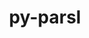 ---
title: "py-parsl"
layout: cache
categories: [package, develop]
meta: {"versions": ["2023.08.21"], "compilers": ["gcc@=11.1.0", "gcc@=11.4.0", "gcc@=9.4.0", "oneapi@=2023.2.0", "oneapi@=2023.2.1"], "oss": ["ubuntu20.04"], "platforms": ["linux"], "targets": ["aarch64", "neoverse_v1", "ppc64le", "x86_64", "x86_64_v3"], "stacks": ["e4s", "e4s-arm", "e4s-neoverse_v1", "e4s-oneapi", "e4s-power", "root"], "num_specs": 90, "num_specs_by_stack": {"root": 90, "e4s-arm": 12, "e4s-neoverse_v1": 11, "e4s-power": 22, "e4s-oneapi": 23, "e4s": 22}}
spec_details: [{"hash": "x7igob7kpv2wynuzdiq5mxk6dpeh6m6r", "compiler": "gcc@=11.4.0", "versions": ["2023.08.21"], "os": "ubuntu20.04", "platform": "linux", "target": "aarch64", "variants": ["build_system=python_pip", "~monitoring"], "stacks": ["root", "e4s-arm"], "size": "-", "tarball": "https://binaries.spack.io/develop/build_cache/linux-ubuntu20.04-aarch64/gcc-11.4.0/py-parsl-2023.08.21/linux-ubuntu20.04-aarch64-gcc-11.4.0-py-parsl-2023.08.21-x7igob7kpv2wynuzdiq5mxk6dpeh6m6r.spack"}, {"hash": "rnmgf46uft2cjvesdjsvkljntsqswfsx", "compiler": "gcc@=11.4.0", "versions": ["2023.08.21"], "os": "ubuntu20.04", "platform": "linux", "target": "aarch64", "variants": ["build_system=python_pip", "~monitoring"], "stacks": ["root", "e4s-arm"], "size": "-", "tarball": "https://binaries.spack.io/develop/build_cache/linux-ubuntu20.04-aarch64/gcc-11.4.0/py-parsl-2023.08.21/linux-ubuntu20.04-aarch64-gcc-11.4.0-py-parsl-2023.08.21-rnmgf46uft2cjvesdjsvkljntsqswfsx.spack"}, {"hash": "4se2mmocmacxiedpwkh2rcdfeuao63qv", "compiler": "gcc@=11.4.0", "versions": ["2023.08.21"], "os": "ubuntu20.04", "platform": "linux", "target": "aarch64", "variants": ["build_system=python_pip", "~monitoring"], "stacks": ["root", "e4s-arm"], "size": "-", "tarball": "https://binaries.spack.io/develop/build_cache/linux-ubuntu20.04-aarch64/gcc-11.4.0/py-parsl-2023.08.21/linux-ubuntu20.04-aarch64-gcc-11.4.0-py-parsl-2023.08.21-4se2mmocmacxiedpwkh2rcdfeuao63qv.spack"}, {"hash": "mf7va4l5vy6gzlw6ojhohsfwlhutlvok", "compiler": "gcc@=11.4.0", "versions": ["2023.08.21"], "os": "ubuntu20.04", "platform": "linux", "target": "aarch64", "variants": ["build_system=python_pip", "~monitoring"], "stacks": ["root", "e4s-arm"], "size": "-", "tarball": "https://binaries.spack.io/develop/build_cache/linux-ubuntu20.04-aarch64/gcc-11.4.0/py-parsl-2023.08.21/linux-ubuntu20.04-aarch64-gcc-11.4.0-py-parsl-2023.08.21-mf7va4l5vy6gzlw6ojhohsfwlhutlvok.spack"}, {"hash": "y376cldh2tio6xazw6x3uu4hhd3uqvyt", "compiler": "gcc@=11.4.0", "versions": ["2023.08.21"], "os": "ubuntu20.04", "platform": "linux", "target": "aarch64", "variants": ["build_system=python_pip", "~monitoring"], "stacks": ["root", "e4s-arm"], "size": "-", "tarball": "https://binaries.spack.io/develop/build_cache/linux-ubuntu20.04-aarch64/gcc-11.4.0/py-parsl-2023.08.21/linux-ubuntu20.04-aarch64-gcc-11.4.0-py-parsl-2023.08.21-y376cldh2tio6xazw6x3uu4hhd3uqvyt.spack"}, {"hash": "xhrjlfc7dwn6khu4t4eqikomwtldgayd", "compiler": "gcc@=11.4.0", "versions": ["2023.08.21"], "os": "ubuntu20.04", "platform": "linux", "target": "aarch64", "variants": ["build_system=python_pip", "~monitoring"], "stacks": ["root", "e4s-arm"], "size": "-", "tarball": "https://binaries.spack.io/develop/build_cache/linux-ubuntu20.04-aarch64/gcc-11.4.0/py-parsl-2023.08.21/linux-ubuntu20.04-aarch64-gcc-11.4.0-py-parsl-2023.08.21-xhrjlfc7dwn6khu4t4eqikomwtldgayd.spack"}, {"hash": "afcoy2nbvznp4thfanknm5s23pmi7qff", "compiler": "gcc@=11.4.0", "versions": ["2023.08.21"], "os": "ubuntu20.04", "platform": "linux", "target": "aarch64", "variants": ["build_system=python_pip", "~monitoring"], "stacks": ["root", "e4s-arm"], "size": "-", "tarball": "https://binaries.spack.io/develop/build_cache/linux-ubuntu20.04-aarch64/gcc-11.4.0/py-parsl-2023.08.21/linux-ubuntu20.04-aarch64-gcc-11.4.0-py-parsl-2023.08.21-afcoy2nbvznp4thfanknm5s23pmi7qff.spack"}, {"hash": "sipci3ig6tgbum3z3gmidjpycibh3zse", "compiler": "gcc@=11.4.0", "versions": ["2023.08.21"], "os": "ubuntu20.04", "platform": "linux", "target": "aarch64", "variants": ["build_system=python_pip", "~monitoring"], "stacks": ["root", "e4s-arm"], "size": "-", "tarball": "https://binaries.spack.io/develop/build_cache/linux-ubuntu20.04-aarch64/gcc-11.4.0/py-parsl-2023.08.21/linux-ubuntu20.04-aarch64-gcc-11.4.0-py-parsl-2023.08.21-sipci3ig6tgbum3z3gmidjpycibh3zse.spack"}, {"hash": "n4p4gv6ork4u7rcfuru766xacmp3dhaq", "compiler": "gcc@=11.4.0", "versions": ["2023.08.21"], "os": "ubuntu20.04", "platform": "linux", "target": "aarch64", "variants": ["build_system=python_pip", "~monitoring"], "stacks": ["root", "e4s-arm"], "size": "-", "tarball": "https://binaries.spack.io/develop/build_cache/linux-ubuntu20.04-aarch64/gcc-11.4.0/py-parsl-2023.08.21/linux-ubuntu20.04-aarch64-gcc-11.4.0-py-parsl-2023.08.21-n4p4gv6ork4u7rcfuru766xacmp3dhaq.spack"}, {"hash": "6hq6d722zqy2ntbzh4abdozf2et45uiu", "compiler": "gcc@=11.4.0", "versions": ["2023.08.21"], "os": "ubuntu20.04", "platform": "linux", "target": "aarch64", "variants": ["build_system=python_pip", "~monitoring"], "stacks": ["root", "e4s-arm"], "size": "-", "tarball": "https://binaries.spack.io/develop/build_cache/linux-ubuntu20.04-aarch64/gcc-11.4.0/py-parsl-2023.08.21/linux-ubuntu20.04-aarch64-gcc-11.4.0-py-parsl-2023.08.21-6hq6d722zqy2ntbzh4abdozf2et45uiu.spack"}, {"hash": "5zxzavfplfbh7ypvl4qzhkzb7sljagph", "compiler": "gcc@=11.4.0", "versions": ["2023.08.21"], "os": "ubuntu20.04", "platform": "linux", "target": "aarch64", "variants": ["build_system=python_pip", "~monitoring"], "stacks": ["root", "e4s-arm"], "size": "-", "tarball": "https://binaries.spack.io/develop/build_cache/linux-ubuntu20.04-aarch64/gcc-11.4.0/py-parsl-2023.08.21/linux-ubuntu20.04-aarch64-gcc-11.4.0-py-parsl-2023.08.21-5zxzavfplfbh7ypvl4qzhkzb7sljagph.spack"}, {"hash": "5lt6b2seqd3cmhdgvvwnq3u2v632rjnj", "compiler": "gcc@=11.4.0", "versions": ["2023.08.21"], "os": "ubuntu20.04", "platform": "linux", "target": "aarch64", "variants": ["build_system=python_pip", "~monitoring"], "stacks": ["root", "e4s-arm"], "size": "-", "tarball": "https://binaries.spack.io/develop/build_cache/linux-ubuntu20.04-aarch64/gcc-11.4.0/py-parsl-2023.08.21/linux-ubuntu20.04-aarch64-gcc-11.4.0-py-parsl-2023.08.21-5lt6b2seqd3cmhdgvvwnq3u2v632rjnj.spack"}, {"hash": "3pbgxl6uj44yg4emfaigcqhfryxxnppz", "compiler": "gcc@=11.4.0", "versions": ["2023.08.21"], "os": "ubuntu20.04", "platform": "linux", "target": "neoverse_v1", "variants": ["build_system=python_pip", "~monitoring"], "stacks": ["root", "e4s-neoverse_v1"], "size": "-", "tarball": "https://binaries.spack.io/develop/build_cache/linux-ubuntu20.04-neoverse_v1/gcc-11.4.0/py-parsl-2023.08.21/linux-ubuntu20.04-neoverse_v1-gcc-11.4.0-py-parsl-2023.08.21-3pbgxl6uj44yg4emfaigcqhfryxxnppz.spack"}, {"hash": "dtsiid47s2k34mivzycsibvk7wjlyjdb", "compiler": "gcc@=11.4.0", "versions": ["2023.08.21"], "os": "ubuntu20.04", "platform": "linux", "target": "neoverse_v1", "variants": ["build_system=python_pip", "~monitoring"], "stacks": ["root", "e4s-neoverse_v1"], "size": "-", "tarball": "https://binaries.spack.io/develop/build_cache/linux-ubuntu20.04-neoverse_v1/gcc-11.4.0/py-parsl-2023.08.21/linux-ubuntu20.04-neoverse_v1-gcc-11.4.0-py-parsl-2023.08.21-dtsiid47s2k34mivzycsibvk7wjlyjdb.spack"}, {"hash": "7tbdznccf2qppznn2nl7alyufqf7bupa", "compiler": "gcc@=11.4.0", "versions": ["2023.08.21"], "os": "ubuntu20.04", "platform": "linux", "target": "neoverse_v1", "variants": ["build_system=python_pip", "~monitoring"], "stacks": ["root", "e4s-neoverse_v1"], "size": "-", "tarball": "https://binaries.spack.io/develop/build_cache/linux-ubuntu20.04-neoverse_v1/gcc-11.4.0/py-parsl-2023.08.21/linux-ubuntu20.04-neoverse_v1-gcc-11.4.0-py-parsl-2023.08.21-7tbdznccf2qppznn2nl7alyufqf7bupa.spack"}, {"hash": "ohlkfbtowufytaijozxzap5ugsivtsnu", "compiler": "gcc@=11.4.0", "versions": ["2023.08.21"], "os": "ubuntu20.04", "platform": "linux", "target": "neoverse_v1", "variants": ["build_system=python_pip", "~monitoring"], "stacks": ["root", "e4s-neoverse_v1"], "size": "-", "tarball": "https://binaries.spack.io/develop/build_cache/linux-ubuntu20.04-neoverse_v1/gcc-11.4.0/py-parsl-2023.08.21/linux-ubuntu20.04-neoverse_v1-gcc-11.4.0-py-parsl-2023.08.21-ohlkfbtowufytaijozxzap5ugsivtsnu.spack"}, {"hash": "ynotyjle7nxvl6vob5asjp3zpqlujqwa", "compiler": "gcc@=11.4.0", "versions": ["2023.08.21"], "os": "ubuntu20.04", "platform": "linux", "target": "neoverse_v1", "variants": ["build_system=python_pip", "~monitoring"], "stacks": ["root", "e4s-neoverse_v1"], "size": "-", "tarball": "https://binaries.spack.io/develop/build_cache/linux-ubuntu20.04-neoverse_v1/gcc-11.4.0/py-parsl-2023.08.21/linux-ubuntu20.04-neoverse_v1-gcc-11.4.0-py-parsl-2023.08.21-ynotyjle7nxvl6vob5asjp3zpqlujqwa.spack"}, {"hash": "463hwdqnt4im5fnrteg4rsssbostjgdg", "compiler": "gcc@=11.4.0", "versions": ["2023.08.21"], "os": "ubuntu20.04", "platform": "linux", "target": "neoverse_v1", "variants": ["build_system=python_pip", "~monitoring"], "stacks": ["root", "e4s-neoverse_v1"], "size": "-", "tarball": "https://binaries.spack.io/develop/build_cache/linux-ubuntu20.04-neoverse_v1/gcc-11.4.0/py-parsl-2023.08.21/linux-ubuntu20.04-neoverse_v1-gcc-11.4.0-py-parsl-2023.08.21-463hwdqnt4im5fnrteg4rsssbostjgdg.spack"}, {"hash": "x5q4q4arwmc2svwhpqbezpn6egxjxr7e", "compiler": "gcc@=11.4.0", "versions": ["2023.08.21"], "os": "ubuntu20.04", "platform": "linux", "target": "neoverse_v1", "variants": ["build_system=python_pip", "~monitoring"], "stacks": ["root", "e4s-neoverse_v1"], "size": "-", "tarball": "https://binaries.spack.io/develop/build_cache/linux-ubuntu20.04-neoverse_v1/gcc-11.4.0/py-parsl-2023.08.21/linux-ubuntu20.04-neoverse_v1-gcc-11.4.0-py-parsl-2023.08.21-x5q4q4arwmc2svwhpqbezpn6egxjxr7e.spack"}, {"hash": "ii3sbxwiwchmayepqmshjfmnwmjuw4yw", "compiler": "gcc@=11.4.0", "versions": ["2023.08.21"], "os": "ubuntu20.04", "platform": "linux", "target": "neoverse_v1", "variants": ["build_system=python_pip", "~monitoring"], "stacks": ["root", "e4s-neoverse_v1"], "size": "-", "tarball": "https://binaries.spack.io/develop/build_cache/linux-ubuntu20.04-neoverse_v1/gcc-11.4.0/py-parsl-2023.08.21/linux-ubuntu20.04-neoverse_v1-gcc-11.4.0-py-parsl-2023.08.21-ii3sbxwiwchmayepqmshjfmnwmjuw4yw.spack"}, {"hash": "skrb5tdvxbcwwct65zbxvbtadqyqlho5", "compiler": "gcc@=11.4.0", "versions": ["2023.08.21"], "os": "ubuntu20.04", "platform": "linux", "target": "neoverse_v1", "variants": ["build_system=python_pip", "~monitoring"], "stacks": ["root", "e4s-neoverse_v1"], "size": "-", "tarball": "https://binaries.spack.io/develop/build_cache/linux-ubuntu20.04-neoverse_v1/gcc-11.4.0/py-parsl-2023.08.21/linux-ubuntu20.04-neoverse_v1-gcc-11.4.0-py-parsl-2023.08.21-skrb5tdvxbcwwct65zbxvbtadqyqlho5.spack"}, {"hash": "mdtyexka2cfs6neo2zvu7cllmbempdlg", "compiler": "gcc@=11.4.0", "versions": ["2023.08.21"], "os": "ubuntu20.04", "platform": "linux", "target": "neoverse_v1", "variants": ["build_system=python_pip", "~monitoring"], "stacks": ["root", "e4s-neoverse_v1"], "size": "-", "tarball": "https://binaries.spack.io/develop/build_cache/linux-ubuntu20.04-neoverse_v1/gcc-11.4.0/py-parsl-2023.08.21/linux-ubuntu20.04-neoverse_v1-gcc-11.4.0-py-parsl-2023.08.21-mdtyexka2cfs6neo2zvu7cllmbempdlg.spack"}, {"hash": "zodhdcw3vvfyw6cftyqlecj2wvef2rli", "compiler": "gcc@=11.4.0", "versions": ["2023.08.21"], "os": "ubuntu20.04", "platform": "linux", "target": "neoverse_v1", "variants": ["build_system=python_pip", "~monitoring"], "stacks": ["root", "e4s-neoverse_v1"], "size": "-", "tarball": "https://binaries.spack.io/develop/build_cache/linux-ubuntu20.04-neoverse_v1/gcc-11.4.0/py-parsl-2023.08.21/linux-ubuntu20.04-neoverse_v1-gcc-11.4.0-py-parsl-2023.08.21-zodhdcw3vvfyw6cftyqlecj2wvef2rli.spack"}, {"hash": "w4n7vserrojq2fkmnripftnhlapqhuml", "compiler": "gcc@=11.1.0", "versions": ["2023.08.21"], "os": "ubuntu20.04", "platform": "linux", "target": "ppc64le", "variants": ["build_system=python_pip", "~monitoring"], "stacks": ["root", "e4s-power"], "size": "-", "tarball": "https://binaries.spack.io/develop/build_cache/linux-ubuntu20.04-ppc64le/gcc-11.1.0/py-parsl-2023.08.21/linux-ubuntu20.04-ppc64le-gcc-11.1.0-py-parsl-2023.08.21-w4n7vserrojq2fkmnripftnhlapqhuml.spack"}, {"hash": "zmcws3643pagt7pjqfy546soapcsf7bv", "compiler": "gcc@=9.4.0", "versions": ["2023.08.21"], "os": "ubuntu20.04", "platform": "linux", "target": "ppc64le", "variants": ["build_system=python_pip", "~monitoring"], "stacks": ["root", "e4s-power"], "size": "-", "tarball": "https://binaries.spack.io/develop/build_cache/linux-ubuntu20.04-ppc64le/gcc-9.4.0/py-parsl-2023.08.21/linux-ubuntu20.04-ppc64le-gcc-9.4.0-py-parsl-2023.08.21-zmcws3643pagt7pjqfy546soapcsf7bv.spack"}, {"hash": "xudhog3x3aocjcpz562ytnw7cxquo4tg", "compiler": "gcc@=9.4.0", "versions": ["2023.08.21"], "os": "ubuntu20.04", "platform": "linux", "target": "ppc64le", "variants": ["build_system=python_pip", "~monitoring"], "stacks": ["root", "e4s-power"], "size": "-", "tarball": "https://binaries.spack.io/develop/build_cache/linux-ubuntu20.04-ppc64le/gcc-9.4.0/py-parsl-2023.08.21/linux-ubuntu20.04-ppc64le-gcc-9.4.0-py-parsl-2023.08.21-xudhog3x3aocjcpz562ytnw7cxquo4tg.spack"}, {"hash": "z5xu6nj5or4dvhgbpwnleklmdw327pgd", "compiler": "gcc@=9.4.0", "versions": ["2023.08.21"], "os": "ubuntu20.04", "platform": "linux", "target": "ppc64le", "variants": ["build_system=python_pip", "~monitoring"], "stacks": ["root", "e4s-power"], "size": "-", "tarball": "https://binaries.spack.io/develop/build_cache/linux-ubuntu20.04-ppc64le/gcc-9.4.0/py-parsl-2023.08.21/linux-ubuntu20.04-ppc64le-gcc-9.4.0-py-parsl-2023.08.21-z5xu6nj5or4dvhgbpwnleklmdw327pgd.spack"}, {"hash": "cumslsceffadf2lvhprlh5nbx6ytbxcj", "compiler": "gcc@=9.4.0", "versions": ["2023.08.21"], "os": "ubuntu20.04", "platform": "linux", "target": "ppc64le", "variants": ["build_system=python_pip", "~monitoring"], "stacks": ["root", "e4s-power"], "size": "-", "tarball": "https://binaries.spack.io/develop/build_cache/linux-ubuntu20.04-ppc64le/gcc-9.4.0/py-parsl-2023.08.21/linux-ubuntu20.04-ppc64le-gcc-9.4.0-py-parsl-2023.08.21-cumslsceffadf2lvhprlh5nbx6ytbxcj.spack"}, {"hash": "bg5ojyyrdyag2zflrvka2tddms6ltnc4", "compiler": "gcc@=9.4.0", "versions": ["2023.08.21"], "os": "ubuntu20.04", "platform": "linux", "target": "ppc64le", "variants": ["build_system=python_pip", "~monitoring"], "stacks": ["root", "e4s-power"], "size": "-", "tarball": "https://binaries.spack.io/develop/build_cache/linux-ubuntu20.04-ppc64le/gcc-9.4.0/py-parsl-2023.08.21/linux-ubuntu20.04-ppc64le-gcc-9.4.0-py-parsl-2023.08.21-bg5ojyyrdyag2zflrvka2tddms6ltnc4.spack"}, {"hash": "fch33gmh7rpt5xd72gpw2muzpu3gjhki", "compiler": "gcc@=9.4.0", "versions": ["2023.08.21"], "os": "ubuntu20.04", "platform": "linux", "target": "ppc64le", "variants": ["build_system=python_pip", "~monitoring"], "stacks": ["root", "e4s-power"], "size": "-", "tarball": "https://binaries.spack.io/develop/build_cache/linux-ubuntu20.04-ppc64le/gcc-9.4.0/py-parsl-2023.08.21/linux-ubuntu20.04-ppc64le-gcc-9.4.0-py-parsl-2023.08.21-fch33gmh7rpt5xd72gpw2muzpu3gjhki.spack"}, {"hash": "jkrlygycvnqv2i67z7k5ydrtusyug6px", "compiler": "gcc@=9.4.0", "versions": ["2023.08.21"], "os": "ubuntu20.04", "platform": "linux", "target": "ppc64le", "variants": ["build_system=python_pip", "~monitoring"], "stacks": ["root", "e4s-power"], "size": "-", "tarball": "https://binaries.spack.io/develop/build_cache/linux-ubuntu20.04-ppc64le/gcc-9.4.0/py-parsl-2023.08.21/linux-ubuntu20.04-ppc64le-gcc-9.4.0-py-parsl-2023.08.21-jkrlygycvnqv2i67z7k5ydrtusyug6px.spack"}, {"hash": "2tuscolbgp5lsezystx7h7gqyvda3yqt", "compiler": "gcc@=9.4.0", "versions": ["2023.08.21"], "os": "ubuntu20.04", "platform": "linux", "target": "ppc64le", "variants": ["build_system=python_pip", "~monitoring"], "stacks": ["root", "e4s-power"], "size": "-", "tarball": "https://binaries.spack.io/develop/build_cache/linux-ubuntu20.04-ppc64le/gcc-9.4.0/py-parsl-2023.08.21/linux-ubuntu20.04-ppc64le-gcc-9.4.0-py-parsl-2023.08.21-2tuscolbgp5lsezystx7h7gqyvda3yqt.spack"}, {"hash": "rqz3qwq6gcmeqidujm5mat2ylzg4gusm", "compiler": "gcc@=9.4.0", "versions": ["2023.08.21"], "os": "ubuntu20.04", "platform": "linux", "target": "ppc64le", "variants": ["build_system=python_pip", "~monitoring"], "stacks": ["root", "e4s-power"], "size": "-", "tarball": "https://binaries.spack.io/develop/build_cache/linux-ubuntu20.04-ppc64le/gcc-9.4.0/py-parsl-2023.08.21/linux-ubuntu20.04-ppc64le-gcc-9.4.0-py-parsl-2023.08.21-rqz3qwq6gcmeqidujm5mat2ylzg4gusm.spack"}, {"hash": "fsfwtkixupitdvuvcbu2os3b6iqhunpa", "compiler": "gcc@=9.4.0", "versions": ["2023.08.21"], "os": "ubuntu20.04", "platform": "linux", "target": "ppc64le", "variants": ["build_system=python_pip", "~monitoring"], "stacks": ["root", "e4s-power"], "size": "-", "tarball": "https://binaries.spack.io/develop/build_cache/linux-ubuntu20.04-ppc64le/gcc-9.4.0/py-parsl-2023.08.21/linux-ubuntu20.04-ppc64le-gcc-9.4.0-py-parsl-2023.08.21-fsfwtkixupitdvuvcbu2os3b6iqhunpa.spack"}, {"hash": "3zfbouz5p2yfo4yoxbthe67lwzzt3ahd", "compiler": "gcc@=9.4.0", "versions": ["2023.08.21"], "os": "ubuntu20.04", "platform": "linux", "target": "ppc64le", "variants": ["build_system=python_pip", "~monitoring"], "stacks": ["root", "e4s-power"], "size": "-", "tarball": "https://binaries.spack.io/develop/build_cache/linux-ubuntu20.04-ppc64le/gcc-9.4.0/py-parsl-2023.08.21/linux-ubuntu20.04-ppc64le-gcc-9.4.0-py-parsl-2023.08.21-3zfbouz5p2yfo4yoxbthe67lwzzt3ahd.spack"}, {"hash": "ncj3ixcqzt3csuqvea7ik4776etsuox6", "compiler": "gcc@=9.4.0", "versions": ["2023.08.21"], "os": "ubuntu20.04", "platform": "linux", "target": "ppc64le", "variants": ["build_system=python_pip", "~monitoring"], "stacks": ["root", "e4s-power"], "size": "-", "tarball": "https://binaries.spack.io/develop/build_cache/linux-ubuntu20.04-ppc64le/gcc-9.4.0/py-parsl-2023.08.21/linux-ubuntu20.04-ppc64le-gcc-9.4.0-py-parsl-2023.08.21-ncj3ixcqzt3csuqvea7ik4776etsuox6.spack"}, {"hash": "ryqnwqrwrvn4jqhpmzq7owgbktaedb2x", "compiler": "gcc@=9.4.0", "versions": ["2023.08.21"], "os": "ubuntu20.04", "platform": "linux", "target": "ppc64le", "variants": ["build_system=python_pip", "~monitoring"], "stacks": ["root", "e4s-power"], "size": "-", "tarball": "https://binaries.spack.io/develop/build_cache/linux-ubuntu20.04-ppc64le/gcc-9.4.0/py-parsl-2023.08.21/linux-ubuntu20.04-ppc64le-gcc-9.4.0-py-parsl-2023.08.21-ryqnwqrwrvn4jqhpmzq7owgbktaedb2x.spack"}, {"hash": "vwqickjn7do4x7mpehe5kn5azgglwgqj", "compiler": "gcc@=9.4.0", "versions": ["2023.08.21"], "os": "ubuntu20.04", "platform": "linux", "target": "ppc64le", "variants": ["build_system=python_pip", "~monitoring"], "stacks": ["root", "e4s-power"], "size": "-", "tarball": "https://binaries.spack.io/develop/build_cache/linux-ubuntu20.04-ppc64le/gcc-9.4.0/py-parsl-2023.08.21/linux-ubuntu20.04-ppc64le-gcc-9.4.0-py-parsl-2023.08.21-vwqickjn7do4x7mpehe5kn5azgglwgqj.spack"}, {"hash": "wsjjlh2dk6ybl6d56cyqc2tephl5ho4m", "compiler": "gcc@=9.4.0", "versions": ["2023.08.21"], "os": "ubuntu20.04", "platform": "linux", "target": "ppc64le", "variants": ["build_system=python_pip", "~monitoring"], "stacks": ["root", "e4s-power"], "size": "-", "tarball": "https://binaries.spack.io/develop/build_cache/linux-ubuntu20.04-ppc64le/gcc-9.4.0/py-parsl-2023.08.21/linux-ubuntu20.04-ppc64le-gcc-9.4.0-py-parsl-2023.08.21-wsjjlh2dk6ybl6d56cyqc2tephl5ho4m.spack"}, {"hash": "75xl5o37m7ewkzaoge6fie2rd2vzej5c", "compiler": "gcc@=9.4.0", "versions": ["2023.08.21"], "os": "ubuntu20.04", "platform": "linux", "target": "ppc64le", "variants": ["build_system=python_pip", "~monitoring"], "stacks": ["root", "e4s-power"], "size": "-", "tarball": "https://binaries.spack.io/develop/build_cache/linux-ubuntu20.04-ppc64le/gcc-9.4.0/py-parsl-2023.08.21/linux-ubuntu20.04-ppc64le-gcc-9.4.0-py-parsl-2023.08.21-75xl5o37m7ewkzaoge6fie2rd2vzej5c.spack"}, {"hash": "ubb3m2ylnagosnpuk6cdqwye6q7zfold", "compiler": "gcc@=9.4.0", "versions": ["2023.08.21"], "os": "ubuntu20.04", "platform": "linux", "target": "ppc64le", "variants": ["build_system=python_pip", "~monitoring"], "stacks": ["root", "e4s-power"], "size": "-", "tarball": "https://binaries.spack.io/develop/build_cache/linux-ubuntu20.04-ppc64le/gcc-9.4.0/py-parsl-2023.08.21/linux-ubuntu20.04-ppc64le-gcc-9.4.0-py-parsl-2023.08.21-ubb3m2ylnagosnpuk6cdqwye6q7zfold.spack"}, {"hash": "5tzgyhbzba7yrhpuycppil3qicezbw5p", "compiler": "gcc@=9.4.0", "versions": ["2023.08.21"], "os": "ubuntu20.04", "platform": "linux", "target": "ppc64le", "variants": ["build_system=python_pip", "~monitoring"], "stacks": ["root", "e4s-power"], "size": "-", "tarball": "https://binaries.spack.io/develop/build_cache/linux-ubuntu20.04-ppc64le/gcc-9.4.0/py-parsl-2023.08.21/linux-ubuntu20.04-ppc64le-gcc-9.4.0-py-parsl-2023.08.21-5tzgyhbzba7yrhpuycppil3qicezbw5p.spack"}, {"hash": "vfcqgc3j55hzb3hxnizywtdncuugahl2", "compiler": "gcc@=9.4.0", "versions": ["2023.08.21"], "os": "ubuntu20.04", "platform": "linux", "target": "ppc64le", "variants": ["build_system=python_pip", "~monitoring"], "stacks": ["root", "e4s-power"], "size": "-", "tarball": "https://binaries.spack.io/develop/build_cache/linux-ubuntu20.04-ppc64le/gcc-9.4.0/py-parsl-2023.08.21/linux-ubuntu20.04-ppc64le-gcc-9.4.0-py-parsl-2023.08.21-vfcqgc3j55hzb3hxnizywtdncuugahl2.spack"}, {"hash": "shsbnowuacbapidbbq3u3aqknobmpwpp", "compiler": "gcc@=9.4.0", "versions": ["2023.08.21"], "os": "ubuntu20.04", "platform": "linux", "target": "ppc64le", "variants": ["build_system=python_pip", "~monitoring"], "stacks": ["root", "e4s-power"], "size": "-", "tarball": "https://binaries.spack.io/develop/build_cache/linux-ubuntu20.04-ppc64le/gcc-9.4.0/py-parsl-2023.08.21/linux-ubuntu20.04-ppc64le-gcc-9.4.0-py-parsl-2023.08.21-shsbnowuacbapidbbq3u3aqknobmpwpp.spack"}, {"hash": "oksbkejwpno3ykhr7x73tnvl5rs4tmbd", "compiler": "gcc@=9.4.0", "versions": ["2023.08.21"], "os": "ubuntu20.04", "platform": "linux", "target": "ppc64le", "variants": ["build_system=python_pip", "~monitoring"], "stacks": ["root", "e4s-power"], "size": "-", "tarball": "https://binaries.spack.io/develop/build_cache/linux-ubuntu20.04-ppc64le/gcc-9.4.0/py-parsl-2023.08.21/linux-ubuntu20.04-ppc64le-gcc-9.4.0-py-parsl-2023.08.21-oksbkejwpno3ykhr7x73tnvl5rs4tmbd.spack"}, {"hash": "j4t5cxq4gouquoti4w27jnf6lj2dryxk", "compiler": "oneapi@=2023.2.0", "versions": ["2023.08.21"], "os": "ubuntu20.04", "platform": "linux", "target": "x86_64", "variants": ["build_system=python_pip", "~monitoring"], "stacks": ["e4s-oneapi", "root"], "size": "-", "tarball": "https://binaries.spack.io/develop/build_cache/linux-ubuntu20.04-x86_64/oneapi-2023.2.0/py-parsl-2023.08.21/linux-ubuntu20.04-x86_64-oneapi-2023.2.0-py-parsl-2023.08.21-j4t5cxq4gouquoti4w27jnf6lj2dryxk.spack"}, {"hash": "nc4ifxlg5sn6m2jcjwi4p6mn3fmlsqwi", "compiler": "gcc@=11.1.0", "versions": ["2023.08.21"], "os": "ubuntu20.04", "platform": "linux", "target": "x86_64_v3", "variants": ["build_system=python_pip", "~monitoring"], "stacks": ["e4s", "root"], "size": "-", "tarball": "https://binaries.spack.io/develop/build_cache/linux-ubuntu20.04-x86_64_v3/gcc-11.1.0/py-parsl-2023.08.21/linux-ubuntu20.04-x86_64_v3-gcc-11.1.0-py-parsl-2023.08.21-nc4ifxlg5sn6m2jcjwi4p6mn3fmlsqwi.spack"}, {"hash": "7gwp3xypxyr5deix7biaugykof2h5ynv", "compiler": "gcc@=11.4.0", "versions": ["2023.08.21"], "os": "ubuntu20.04", "platform": "linux", "target": "x86_64_v3", "variants": ["build_system=python_pip", "~monitoring"], "stacks": ["e4s", "root"], "size": "-", "tarball": "https://binaries.spack.io/develop/build_cache/linux-ubuntu20.04-x86_64_v3/gcc-11.4.0/py-parsl-2023.08.21/linux-ubuntu20.04-x86_64_v3-gcc-11.4.0-py-parsl-2023.08.21-7gwp3xypxyr5deix7biaugykof2h5ynv.spack"}, {"hash": "oznllugoao4ib4wbgc4z3bvdjgfs7imf", "compiler": "gcc@=11.4.0", "versions": ["2023.08.21"], "os": "ubuntu20.04", "platform": "linux", "target": "x86_64_v3", "variants": ["build_system=python_pip", "~monitoring"], "stacks": ["e4s", "root"], "size": "-", "tarball": "https://binaries.spack.io/develop/build_cache/linux-ubuntu20.04-x86_64_v3/gcc-11.4.0/py-parsl-2023.08.21/linux-ubuntu20.04-x86_64_v3-gcc-11.4.0-py-parsl-2023.08.21-oznllugoao4ib4wbgc4z3bvdjgfs7imf.spack"}, {"hash": "tacahm35gqltvbytajeneuwnjdrpx7n6", "compiler": "gcc@=11.4.0", "versions": ["2023.08.21"], "os": "ubuntu20.04", "platform": "linux", "target": "x86_64_v3", "variants": ["build_system=python_pip", "~monitoring"], "stacks": ["e4s", "root"], "size": "-", "tarball": "https://binaries.spack.io/develop/build_cache/linux-ubuntu20.04-x86_64_v3/gcc-11.4.0/py-parsl-2023.08.21/linux-ubuntu20.04-x86_64_v3-gcc-11.4.0-py-parsl-2023.08.21-tacahm35gqltvbytajeneuwnjdrpx7n6.spack"}, {"hash": "4wikhmlrein4dxolj4tienn3npshpeti", "compiler": "gcc@=11.4.0", "versions": ["2023.08.21"], "os": "ubuntu20.04", "platform": "linux", "target": "x86_64_v3", "variants": ["build_system=python_pip", "~monitoring"], "stacks": ["e4s", "root"], "size": "-", "tarball": "https://binaries.spack.io/develop/build_cache/linux-ubuntu20.04-x86_64_v3/gcc-11.4.0/py-parsl-2023.08.21/linux-ubuntu20.04-x86_64_v3-gcc-11.4.0-py-parsl-2023.08.21-4wikhmlrein4dxolj4tienn3npshpeti.spack"}, {"hash": "txh2wxkutmt73c3zfnrahpjucrh3zw22", "compiler": "gcc@=11.4.0", "versions": ["2023.08.21"], "os": "ubuntu20.04", "platform": "linux", "target": "x86_64_v3", "variants": ["build_system=python_pip", "~monitoring"], "stacks": ["e4s", "root"], "size": "-", "tarball": "https://binaries.spack.io/develop/build_cache/linux-ubuntu20.04-x86_64_v3/gcc-11.4.0/py-parsl-2023.08.21/linux-ubuntu20.04-x86_64_v3-gcc-11.4.0-py-parsl-2023.08.21-txh2wxkutmt73c3zfnrahpjucrh3zw22.spack"}, {"hash": "krjohkxyeh674ma64l6xwg4czrstm7le", "compiler": "gcc@=11.4.0", "versions": ["2023.08.21"], "os": "ubuntu20.04", "platform": "linux", "target": "x86_64_v3", "variants": ["build_system=python_pip", "~monitoring"], "stacks": ["e4s", "root"], "size": "-", "tarball": "https://binaries.spack.io/develop/build_cache/linux-ubuntu20.04-x86_64_v3/gcc-11.4.0/py-parsl-2023.08.21/linux-ubuntu20.04-x86_64_v3-gcc-11.4.0-py-parsl-2023.08.21-krjohkxyeh674ma64l6xwg4czrstm7le.spack"}, {"hash": "epfvuxzn2363ce26vyhheanucubur7ji", "compiler": "gcc@=11.4.0", "versions": ["2023.08.21"], "os": "ubuntu20.04", "platform": "linux", "target": "x86_64_v3", "variants": ["build_system=python_pip", "~monitoring"], "stacks": ["e4s", "root"], "size": "-", "tarball": "https://binaries.spack.io/develop/build_cache/linux-ubuntu20.04-x86_64_v3/gcc-11.4.0/py-parsl-2023.08.21/linux-ubuntu20.04-x86_64_v3-gcc-11.4.0-py-parsl-2023.08.21-epfvuxzn2363ce26vyhheanucubur7ji.spack"}, {"hash": "n5zs6e4jwycwkuxi4v3vvjbag7zqcluj", "compiler": "gcc@=11.4.0", "versions": ["2023.08.21"], "os": "ubuntu20.04", "platform": "linux", "target": "x86_64_v3", "variants": ["build_system=python_pip", "~monitoring"], "stacks": ["e4s", "root"], "size": "-", "tarball": "https://binaries.spack.io/develop/build_cache/linux-ubuntu20.04-x86_64_v3/gcc-11.4.0/py-parsl-2023.08.21/linux-ubuntu20.04-x86_64_v3-gcc-11.4.0-py-parsl-2023.08.21-n5zs6e4jwycwkuxi4v3vvjbag7zqcluj.spack"}, {"hash": "hfslosiwe2ji2mhms236v7jkslu62t4c", "compiler": "gcc@=11.4.0", "versions": ["2023.08.21"], "os": "ubuntu20.04", "platform": "linux", "target": "x86_64_v3", "variants": ["build_system=python_pip", "~monitoring"], "stacks": ["e4s", "root"], "size": "-", "tarball": "https://binaries.spack.io/develop/build_cache/linux-ubuntu20.04-x86_64_v3/gcc-11.4.0/py-parsl-2023.08.21/linux-ubuntu20.04-x86_64_v3-gcc-11.4.0-py-parsl-2023.08.21-hfslosiwe2ji2mhms236v7jkslu62t4c.spack"}, {"hash": "xexxmzqad4bdsbfe3anjupovu43bb4fy", "compiler": "gcc@=11.4.0", "versions": ["2023.08.21"], "os": "ubuntu20.04", "platform": "linux", "target": "x86_64_v3", "variants": ["build_system=python_pip", "~monitoring"], "stacks": ["e4s", "root"], "size": "-", "tarball": "https://binaries.spack.io/develop/build_cache/linux-ubuntu20.04-x86_64_v3/gcc-11.4.0/py-parsl-2023.08.21/linux-ubuntu20.04-x86_64_v3-gcc-11.4.0-py-parsl-2023.08.21-xexxmzqad4bdsbfe3anjupovu43bb4fy.spack"}, {"hash": "4z4sxssrocbvbtvknh4tjpepadmgbl6w", "compiler": "gcc@=11.4.0", "versions": ["2023.08.21"], "os": "ubuntu20.04", "platform": "linux", "target": "x86_64_v3", "variants": ["build_system=python_pip", "~monitoring"], "stacks": ["e4s", "root"], "size": "-", "tarball": "https://binaries.spack.io/develop/build_cache/linux-ubuntu20.04-x86_64_v3/gcc-11.4.0/py-parsl-2023.08.21/linux-ubuntu20.04-x86_64_v3-gcc-11.4.0-py-parsl-2023.08.21-4z4sxssrocbvbtvknh4tjpepadmgbl6w.spack"}, {"hash": "stxybr4yhazxmimm57q6joupmnhrfpc3", "compiler": "gcc@=11.4.0", "versions": ["2023.08.21"], "os": "ubuntu20.04", "platform": "linux", "target": "x86_64_v3", "variants": ["build_system=python_pip", "~monitoring"], "stacks": ["e4s", "root"], "size": "-", "tarball": "https://binaries.spack.io/develop/build_cache/linux-ubuntu20.04-x86_64_v3/gcc-11.4.0/py-parsl-2023.08.21/linux-ubuntu20.04-x86_64_v3-gcc-11.4.0-py-parsl-2023.08.21-stxybr4yhazxmimm57q6joupmnhrfpc3.spack"}, {"hash": "tdiskxm72m77ufe6smv3nfmpkha3cwa2", "compiler": "gcc@=11.4.0", "versions": ["2023.08.21"], "os": "ubuntu20.04", "platform": "linux", "target": "x86_64_v3", "variants": ["build_system=python_pip", "~monitoring"], "stacks": ["e4s", "root"], "size": "-", "tarball": "https://binaries.spack.io/develop/build_cache/linux-ubuntu20.04-x86_64_v3/gcc-11.4.0/py-parsl-2023.08.21/linux-ubuntu20.04-x86_64_v3-gcc-11.4.0-py-parsl-2023.08.21-tdiskxm72m77ufe6smv3nfmpkha3cwa2.spack"}, {"hash": "p6ay5l73f6ncwvgbgar4whpy27eajvxt", "compiler": "gcc@=11.4.0", "versions": ["2023.08.21"], "os": "ubuntu20.04", "platform": "linux", "target": "x86_64_v3", "variants": ["build_system=python_pip", "~monitoring"], "stacks": ["e4s", "root"], "size": "-", "tarball": "https://binaries.spack.io/develop/build_cache/linux-ubuntu20.04-x86_64_v3/gcc-11.4.0/py-parsl-2023.08.21/linux-ubuntu20.04-x86_64_v3-gcc-11.4.0-py-parsl-2023.08.21-p6ay5l73f6ncwvgbgar4whpy27eajvxt.spack"}, {"hash": "w6lz4wh2tclip2xvgnutrrxsr72c5irx", "compiler": "gcc@=11.4.0", "versions": ["2023.08.21"], "os": "ubuntu20.04", "platform": "linux", "target": "x86_64_v3", "variants": ["build_system=python_pip", "~monitoring"], "stacks": ["e4s", "root"], "size": "-", "tarball": "https://binaries.spack.io/develop/build_cache/linux-ubuntu20.04-x86_64_v3/gcc-11.4.0/py-parsl-2023.08.21/linux-ubuntu20.04-x86_64_v3-gcc-11.4.0-py-parsl-2023.08.21-w6lz4wh2tclip2xvgnutrrxsr72c5irx.spack"}, {"hash": "f5kaslsnteps7yspz7mz7xt5454kagwo", "compiler": "gcc@=11.4.0", "versions": ["2023.08.21"], "os": "ubuntu20.04", "platform": "linux", "target": "x86_64_v3", "variants": ["build_system=python_pip", "~monitoring"], "stacks": ["e4s", "root"], "size": "-", "tarball": "https://binaries.spack.io/develop/build_cache/linux-ubuntu20.04-x86_64_v3/gcc-11.4.0/py-parsl-2023.08.21/linux-ubuntu20.04-x86_64_v3-gcc-11.4.0-py-parsl-2023.08.21-f5kaslsnteps7yspz7mz7xt5454kagwo.spack"}, {"hash": "yfhktzgreazc2pbddqzf23nfunbuxy3c", "compiler": "gcc@=11.4.0", "versions": ["2023.08.21"], "os": "ubuntu20.04", "platform": "linux", "target": "x86_64_v3", "variants": ["build_system=python_pip", "~monitoring"], "stacks": ["e4s", "root"], "size": "-", "tarball": "https://binaries.spack.io/develop/build_cache/linux-ubuntu20.04-x86_64_v3/gcc-11.4.0/py-parsl-2023.08.21/linux-ubuntu20.04-x86_64_v3-gcc-11.4.0-py-parsl-2023.08.21-yfhktzgreazc2pbddqzf23nfunbuxy3c.spack"}, {"hash": "cx6v5axsztiohusii5n3njw4kkepuqqh", "compiler": "gcc@=11.4.0", "versions": ["2023.08.21"], "os": "ubuntu20.04", "platform": "linux", "target": "x86_64_v3", "variants": ["build_system=python_pip", "~monitoring"], "stacks": ["e4s", "root"], "size": "-", "tarball": "https://binaries.spack.io/develop/build_cache/linux-ubuntu20.04-x86_64_v3/gcc-11.4.0/py-parsl-2023.08.21/linux-ubuntu20.04-x86_64_v3-gcc-11.4.0-py-parsl-2023.08.21-cx6v5axsztiohusii5n3njw4kkepuqqh.spack"}, {"hash": "uaucxpjdc3m3ftod2cjnqtr2jqkxuvh2", "compiler": "gcc@=11.4.0", "versions": ["2023.08.21"], "os": "ubuntu20.04", "platform": "linux", "target": "x86_64_v3", "variants": ["build_system=python_pip", "~monitoring"], "stacks": ["e4s", "root"], "size": "-", "tarball": "https://binaries.spack.io/develop/build_cache/linux-ubuntu20.04-x86_64_v3/gcc-11.4.0/py-parsl-2023.08.21/linux-ubuntu20.04-x86_64_v3-gcc-11.4.0-py-parsl-2023.08.21-uaucxpjdc3m3ftod2cjnqtr2jqkxuvh2.spack"}, {"hash": "e5evyfe5g27nhwng5dtyfmlsfgcibbcc", "compiler": "gcc@=11.4.0", "versions": ["2023.08.21"], "os": "ubuntu20.04", "platform": "linux", "target": "x86_64_v3", "variants": ["build_system=python_pip", "~monitoring"], "stacks": ["e4s", "root"], "size": "-", "tarball": "https://binaries.spack.io/develop/build_cache/linux-ubuntu20.04-x86_64_v3/gcc-11.4.0/py-parsl-2023.08.21/linux-ubuntu20.04-x86_64_v3-gcc-11.4.0-py-parsl-2023.08.21-e5evyfe5g27nhwng5dtyfmlsfgcibbcc.spack"}, {"hash": "fyxfqq526mcc4ncr2ceicikh5274es6m", "compiler": "gcc@=11.4.0", "versions": ["2023.08.21"], "os": "ubuntu20.04", "platform": "linux", "target": "x86_64_v3", "variants": ["build_system=python_pip", "~monitoring"], "stacks": ["e4s", "root"], "size": "-", "tarball": "https://binaries.spack.io/develop/build_cache/linux-ubuntu20.04-x86_64_v3/gcc-11.4.0/py-parsl-2023.08.21/linux-ubuntu20.04-x86_64_v3-gcc-11.4.0-py-parsl-2023.08.21-fyxfqq526mcc4ncr2ceicikh5274es6m.spack"}, {"hash": "j5nrjq3uiiglbfwemg4bl7i7xjmh4gnn", "compiler": "oneapi@=2023.2.0", "versions": ["2023.08.21"], "os": "ubuntu20.04", "platform": "linux", "target": "x86_64_v3", "variants": ["build_system=python_pip", "~monitoring"], "stacks": ["e4s-oneapi", "root"], "size": "-", "tarball": "https://binaries.spack.io/develop/build_cache/linux-ubuntu20.04-x86_64_v3/oneapi-2023.2.0/py-parsl-2023.08.21/linux-ubuntu20.04-x86_64_v3-oneapi-2023.2.0-py-parsl-2023.08.21-j5nrjq3uiiglbfwemg4bl7i7xjmh4gnn.spack"}, {"hash": "hzrjpkyrf2kxw374naqa73ogljr4u2ir", "compiler": "oneapi@=2023.2.1", "versions": ["2023.08.21"], "os": "ubuntu20.04", "platform": "linux", "target": "x86_64_v3", "variants": ["build_system=python_pip", "~monitoring"], "stacks": ["e4s-oneapi", "root"], "size": "-", "tarball": "https://binaries.spack.io/develop/build_cache/linux-ubuntu20.04-x86_64_v3/oneapi-2023.2.1/py-parsl-2023.08.21/linux-ubuntu20.04-x86_64_v3-oneapi-2023.2.1-py-parsl-2023.08.21-hzrjpkyrf2kxw374naqa73ogljr4u2ir.spack"}, {"hash": "s366wcz2ix2kkx5ffd5rcnwpmg4wg6zo", "compiler": "oneapi@=2023.2.1", "versions": ["2023.08.21"], "os": "ubuntu20.04", "platform": "linux", "target": "x86_64_v3", "variants": ["build_system=python_pip", "~monitoring"], "stacks": ["e4s-oneapi", "root"], "size": "-", "tarball": "https://binaries.spack.io/develop/build_cache/linux-ubuntu20.04-x86_64_v3/oneapi-2023.2.1/py-parsl-2023.08.21/linux-ubuntu20.04-x86_64_v3-oneapi-2023.2.1-py-parsl-2023.08.21-s366wcz2ix2kkx5ffd5rcnwpmg4wg6zo.spack"}, {"hash": "izs3aqzfastjjr7fsyr4dx2d2g7kubqy", "compiler": "oneapi@=2023.2.1", "versions": ["2023.08.21"], "os": "ubuntu20.04", "platform": "linux", "target": "x86_64_v3", "variants": ["build_system=python_pip", "~monitoring"], "stacks": ["e4s-oneapi", "root"], "size": "-", "tarball": "https://binaries.spack.io/develop/build_cache/linux-ubuntu20.04-x86_64_v3/oneapi-2023.2.1/py-parsl-2023.08.21/linux-ubuntu20.04-x86_64_v3-oneapi-2023.2.1-py-parsl-2023.08.21-izs3aqzfastjjr7fsyr4dx2d2g7kubqy.spack"}, {"hash": "n7omaipprbzb5i5cy222hipnex3bxveo", "compiler": "oneapi@=2023.2.1", "versions": ["2023.08.21"], "os": "ubuntu20.04", "platform": "linux", "target": "x86_64_v3", "variants": ["build_system=python_pip", "~monitoring"], "stacks": ["e4s-oneapi", "root"], "size": "-", "tarball": "https://binaries.spack.io/develop/build_cache/linux-ubuntu20.04-x86_64_v3/oneapi-2023.2.1/py-parsl-2023.08.21/linux-ubuntu20.04-x86_64_v3-oneapi-2023.2.1-py-parsl-2023.08.21-n7omaipprbzb5i5cy222hipnex3bxveo.spack"}, {"hash": "dfbkykwzlmrg4fdwr54h4a3wl3nz4xfc", "compiler": "oneapi@=2023.2.1", "versions": ["2023.08.21"], "os": "ubuntu20.04", "platform": "linux", "target": "x86_64_v3", "variants": ["build_system=python_pip", "~monitoring"], "stacks": ["e4s-oneapi", "root"], "size": "-", "tarball": "https://binaries.spack.io/develop/build_cache/linux-ubuntu20.04-x86_64_v3/oneapi-2023.2.1/py-parsl-2023.08.21/linux-ubuntu20.04-x86_64_v3-oneapi-2023.2.1-py-parsl-2023.08.21-dfbkykwzlmrg4fdwr54h4a3wl3nz4xfc.spack"}, {"hash": "4bttchkrwryqehysvuq5s5nij2k4yjyk", "compiler": "oneapi@=2023.2.1", "versions": ["2023.08.21"], "os": "ubuntu20.04", "platform": "linux", "target": "x86_64_v3", "variants": ["build_system=python_pip", "~monitoring"], "stacks": ["e4s-oneapi", "root"], "size": "-", "tarball": "https://binaries.spack.io/develop/build_cache/linux-ubuntu20.04-x86_64_v3/oneapi-2023.2.1/py-parsl-2023.08.21/linux-ubuntu20.04-x86_64_v3-oneapi-2023.2.1-py-parsl-2023.08.21-4bttchkrwryqehysvuq5s5nij2k4yjyk.spack"}, {"hash": "qmivdvfvz5vfi34yjs5z3txjiyqmxmz7", "compiler": "oneapi@=2023.2.1", "versions": ["2023.08.21"], "os": "ubuntu20.04", "platform": "linux", "target": "x86_64_v3", "variants": ["build_system=python_pip", "~monitoring"], "stacks": ["e4s-oneapi", "root"], "size": "-", "tarball": "https://binaries.spack.io/develop/build_cache/linux-ubuntu20.04-x86_64_v3/oneapi-2023.2.1/py-parsl-2023.08.21/linux-ubuntu20.04-x86_64_v3-oneapi-2023.2.1-py-parsl-2023.08.21-qmivdvfvz5vfi34yjs5z3txjiyqmxmz7.spack"}, {"hash": "3kz7oxehnyyhbv4gtofmhtbhw6uxdk46", "compiler": "oneapi@=2023.2.1", "versions": ["2023.08.21"], "os": "ubuntu20.04", "platform": "linux", "target": "x86_64_v3", "variants": ["build_system=python_pip", "~monitoring"], "stacks": ["e4s-oneapi", "root"], "size": "-", "tarball": "https://binaries.spack.io/develop/build_cache/linux-ubuntu20.04-x86_64_v3/oneapi-2023.2.1/py-parsl-2023.08.21/linux-ubuntu20.04-x86_64_v3-oneapi-2023.2.1-py-parsl-2023.08.21-3kz7oxehnyyhbv4gtofmhtbhw6uxdk46.spack"}, {"hash": "4drm2jddjhl7nbpv2ljdnkpy4iii232l", "compiler": "oneapi@=2023.2.1", "versions": ["2023.08.21"], "os": "ubuntu20.04", "platform": "linux", "target": "x86_64_v3", "variants": ["build_system=python_pip", "~monitoring"], "stacks": ["e4s-oneapi", "root"], "size": "-", "tarball": "https://binaries.spack.io/develop/build_cache/linux-ubuntu20.04-x86_64_v3/oneapi-2023.2.1/py-parsl-2023.08.21/linux-ubuntu20.04-x86_64_v3-oneapi-2023.2.1-py-parsl-2023.08.21-4drm2jddjhl7nbpv2ljdnkpy4iii232l.spack"}, {"hash": "4ufbltg5bjqlamzxomheii42zxuorg44", "compiler": "oneapi@=2023.2.1", "versions": ["2023.08.21"], "os": "ubuntu20.04", "platform": "linux", "target": "x86_64_v3", "variants": ["build_system=python_pip", "~monitoring"], "stacks": ["e4s-oneapi", "root"], "size": "-", "tarball": "https://binaries.spack.io/develop/build_cache/linux-ubuntu20.04-x86_64_v3/oneapi-2023.2.1/py-parsl-2023.08.21/linux-ubuntu20.04-x86_64_v3-oneapi-2023.2.1-py-parsl-2023.08.21-4ufbltg5bjqlamzxomheii42zxuorg44.spack"}, {"hash": "5idfafsqau5qanguavx5s5vsnblsbnnv", "compiler": "oneapi@=2023.2.1", "versions": ["2023.08.21"], "os": "ubuntu20.04", "platform": "linux", "target": "x86_64_v3", "variants": ["build_system=python_pip", "~monitoring"], "stacks": ["e4s-oneapi", "root"], "size": "-", "tarball": "https://binaries.spack.io/develop/build_cache/linux-ubuntu20.04-x86_64_v3/oneapi-2023.2.1/py-parsl-2023.08.21/linux-ubuntu20.04-x86_64_v3-oneapi-2023.2.1-py-parsl-2023.08.21-5idfafsqau5qanguavx5s5vsnblsbnnv.spack"}, {"hash": "wk6jw5aq2xiy3ez7xscc5w72kk23h75t", "compiler": "oneapi@=2023.2.1", "versions": ["2023.08.21"], "os": "ubuntu20.04", "platform": "linux", "target": "x86_64_v3", "variants": ["build_system=python_pip", "~monitoring"], "stacks": ["e4s-oneapi", "root"], "size": "-", "tarball": "https://binaries.spack.io/develop/build_cache/linux-ubuntu20.04-x86_64_v3/oneapi-2023.2.1/py-parsl-2023.08.21/linux-ubuntu20.04-x86_64_v3-oneapi-2023.2.1-py-parsl-2023.08.21-wk6jw5aq2xiy3ez7xscc5w72kk23h75t.spack"}, {"hash": "yw4oauuqxvmfi4acta5bgapyqfqiaqgf", "compiler": "oneapi@=2023.2.1", "versions": ["2023.08.21"], "os": "ubuntu20.04", "platform": "linux", "target": "x86_64_v3", "variants": ["build_system=python_pip", "~monitoring"], "stacks": ["e4s-oneapi", "root"], "size": "-", "tarball": "https://binaries.spack.io/develop/build_cache/linux-ubuntu20.04-x86_64_v3/oneapi-2023.2.1/py-parsl-2023.08.21/linux-ubuntu20.04-x86_64_v3-oneapi-2023.2.1-py-parsl-2023.08.21-yw4oauuqxvmfi4acta5bgapyqfqiaqgf.spack"}, {"hash": "pruves7zlfwuhha3s6q7jagw24zhmmx7", "compiler": "oneapi@=2023.2.1", "versions": ["2023.08.21"], "os": "ubuntu20.04", "platform": "linux", "target": "x86_64_v3", "variants": ["build_system=python_pip", "~monitoring"], "stacks": ["e4s-oneapi", "root"], "size": "-", "tarball": "https://binaries.spack.io/develop/build_cache/linux-ubuntu20.04-x86_64_v3/oneapi-2023.2.1/py-parsl-2023.08.21/linux-ubuntu20.04-x86_64_v3-oneapi-2023.2.1-py-parsl-2023.08.21-pruves7zlfwuhha3s6q7jagw24zhmmx7.spack"}, {"hash": "gku7am34btreuq2vaagucahwk3wg4umx", "compiler": "oneapi@=2023.2.1", "versions": ["2023.08.21"], "os": "ubuntu20.04", "platform": "linux", "target": "x86_64_v3", "variants": ["build_system=python_pip", "~monitoring"], "stacks": ["e4s-oneapi", "root"], "size": "-", "tarball": "https://binaries.spack.io/develop/build_cache/linux-ubuntu20.04-x86_64_v3/oneapi-2023.2.1/py-parsl-2023.08.21/linux-ubuntu20.04-x86_64_v3-oneapi-2023.2.1-py-parsl-2023.08.21-gku7am34btreuq2vaagucahwk3wg4umx.spack"}, {"hash": "35azv2paal4fmraghkhegex7ctqfmnbc", "compiler": "oneapi@=2023.2.1", "versions": ["2023.08.21"], "os": "ubuntu20.04", "platform": "linux", "target": "x86_64_v3", "variants": ["build_system=python_pip", "~monitoring"], "stacks": ["e4s-oneapi", "root"], "size": "-", "tarball": "https://binaries.spack.io/develop/build_cache/linux-ubuntu20.04-x86_64_v3/oneapi-2023.2.1/py-parsl-2023.08.21/linux-ubuntu20.04-x86_64_v3-oneapi-2023.2.1-py-parsl-2023.08.21-35azv2paal4fmraghkhegex7ctqfmnbc.spack"}, {"hash": "gdwle4qsbhhxu4ydgri5po2cc33xioi3", "compiler": "oneapi@=2023.2.1", "versions": ["2023.08.21"], "os": "ubuntu20.04", "platform": "linux", "target": "x86_64_v3", "variants": ["build_system=python_pip", "~monitoring"], "stacks": ["e4s-oneapi", "root"], "size": "-", "tarball": "https://binaries.spack.io/develop/build_cache/linux-ubuntu20.04-x86_64_v3/oneapi-2023.2.1/py-parsl-2023.08.21/linux-ubuntu20.04-x86_64_v3-oneapi-2023.2.1-py-parsl-2023.08.21-gdwle4qsbhhxu4ydgri5po2cc33xioi3.spack"}, {"hash": "zctjtdtfozzs6ilwlgtaxzc4hen6a667", "compiler": "oneapi@=2023.2.1", "versions": ["2023.08.21"], "os": "ubuntu20.04", "platform": "linux", "target": "x86_64_v3", "variants": ["build_system=python_pip", "~monitoring"], "stacks": ["e4s-oneapi", "root"], "size": "-", "tarball": "https://binaries.spack.io/develop/build_cache/linux-ubuntu20.04-x86_64_v3/oneapi-2023.2.1/py-parsl-2023.08.21/linux-ubuntu20.04-x86_64_v3-oneapi-2023.2.1-py-parsl-2023.08.21-zctjtdtfozzs6ilwlgtaxzc4hen6a667.spack"}, {"hash": "m3onmta7oyilgkq2kzygtg36cqnd4jjy", "compiler": "oneapi@=2023.2.1", "versions": ["2023.08.21"], "os": "ubuntu20.04", "platform": "linux", "target": "x86_64_v3", "variants": ["build_system=python_pip", "~monitoring"], "stacks": ["e4s-oneapi", "root"], "size": "-", "tarball": "https://binaries.spack.io/develop/build_cache/linux-ubuntu20.04-x86_64_v3/oneapi-2023.2.1/py-parsl-2023.08.21/linux-ubuntu20.04-x86_64_v3-oneapi-2023.2.1-py-parsl-2023.08.21-m3onmta7oyilgkq2kzygtg36cqnd4jjy.spack"}, {"hash": "ta5cikkvbxj2ie456eskdodgrwnpdkao", "compiler": "oneapi@=2023.2.1", "versions": ["2023.08.21"], "os": "ubuntu20.04", "platform": "linux", "target": "x86_64_v3", "variants": ["build_system=python_pip", "~monitoring"], "stacks": ["e4s-oneapi", "root"], "size": "-", "tarball": "https://binaries.spack.io/develop/build_cache/linux-ubuntu20.04-x86_64_v3/oneapi-2023.2.1/py-parsl-2023.08.21/linux-ubuntu20.04-x86_64_v3-oneapi-2023.2.1-py-parsl-2023.08.21-ta5cikkvbxj2ie456eskdodgrwnpdkao.spack"}, {"hash": "t5na7eatdy4twfwbp3kie4mbspexjsmw", "compiler": "oneapi@=2023.2.1", "versions": ["2023.08.21"], "os": "ubuntu20.04", "platform": "linux", "target": "x86_64_v3", "variants": ["build_system=python_pip", "~monitoring"], "stacks": ["e4s-oneapi", "root"], "size": "-", "tarball": "https://binaries.spack.io/develop/build_cache/linux-ubuntu20.04-x86_64_v3/oneapi-2023.2.1/py-parsl-2023.08.21/linux-ubuntu20.04-x86_64_v3-oneapi-2023.2.1-py-parsl-2023.08.21-t5na7eatdy4twfwbp3kie4mbspexjsmw.spack"}]
---